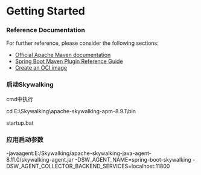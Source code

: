 # Getting Started

### Reference Documentation
For further reference, please consider the following sections:

* [Official Apache Maven documentation](https://maven.apache.org/guides/index.html)
* [Spring Boot Maven Plugin Reference Guide](https://docs.spring.io/spring-boot/docs/2.7.1/maven-plugin/reference/html/)
* [Create an OCI image](https://docs.spring.io/spring-boot/docs/2.7.1/maven-plugin/reference/html/#build-image)

### 启动Skywalking

cmd中执行

cd E:\Skywalking\apache-skywalking-apm-8.9.1\bin

startup.bat

### 应用启动参数

-javaagent:E:/Skywalking/apache-skywalking-java-agent-8.11.0/skywalking-agent.jar
-DSW_AGENT_NAME=spring-boot-skywalking
-DSW_AGENT_COLLECTOR_BACKEND_SERVICES=localhost:11800
